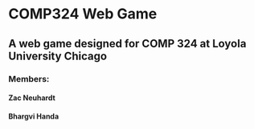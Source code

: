 # COMP324 Web Game
## A web game designed for COMP 324 at Loyola University Chicago

### Members:
#### Zac Neuhardt
#### Bhargvi Handa
